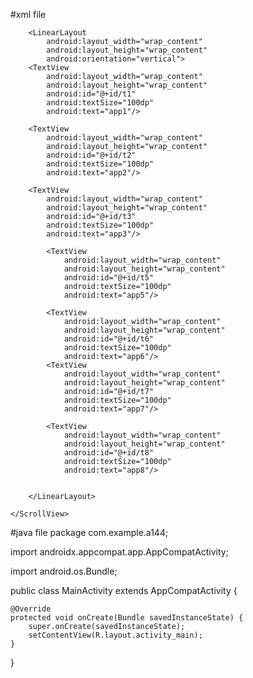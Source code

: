 #xml file
<?xml version="1.0" encoding="utf-8"?>
<LinearLayout xmlns:android="http://schemas.android.com/apk/res/android"
    xmlns:app="http://schemas.android.com/apk/res-auto"
    xmlns:tools="http://schemas.android.com/tools"
    android:layout_width="match_parent"
    android:layout_height="match_parent"
    tools:context=".MainActivity">
    <ScrollView
        android:layout_width="wrap_content"
        android:layout_height="wrap_content"
        android:id="@+id/sv">

        <LinearLayout
            android:layout_width="wrap_content"
            android:layout_height="wrap_content"
            android:orientation="vertical">
        <TextView
            android:layout_width="wrap_content"
            android:layout_height="wrap_content"
            android:id="@+id/t1"
            android:textSize="100dp"
            android:text="app1"/>

        <TextView
            android:layout_width="wrap_content"
            android:layout_height="wrap_content"
            android:id="@+id/t2"
            android:textSize="100dp"
            android:text="app2"/>

        <TextView
            android:layout_width="wrap_content"
            android:layout_height="wrap_content"
            android:id="@+id/t3"
            android:textSize="100dp"
            android:text="app3"/>

            <TextView
                android:layout_width="wrap_content"
                android:layout_height="wrap_content"
                android:id="@+id/t5"
                android:textSize="100dp"
                android:text="app5"/>

            <TextView
                android:layout_width="wrap_content"
                android:layout_height="wrap_content"
                android:id="@+id/t6"
                android:textSize="100dp"
                android:text="app6"/>
            <TextView
                android:layout_width="wrap_content"
                android:layout_height="wrap_content"
                android:id="@+id/t7"
                android:textSize="100dp"
                android:text="app7"/>

            <TextView
                android:layout_width="wrap_content"
                android:layout_height="wrap_content"
                android:id="@+id/t8"
                android:textSize="100dp"
                android:text="app8"/>


        </LinearLayout>

    </ScrollView>

</LinearLayout>

#java file 
package com.example.a144;

import androidx.appcompat.app.AppCompatActivity;

import android.os.Bundle;

public class MainActivity extends AppCompatActivity {

    @Override
    protected void onCreate(Bundle savedInstanceState) {
        super.onCreate(savedInstanceState);
        setContentView(R.layout.activity_main);
    }
}
